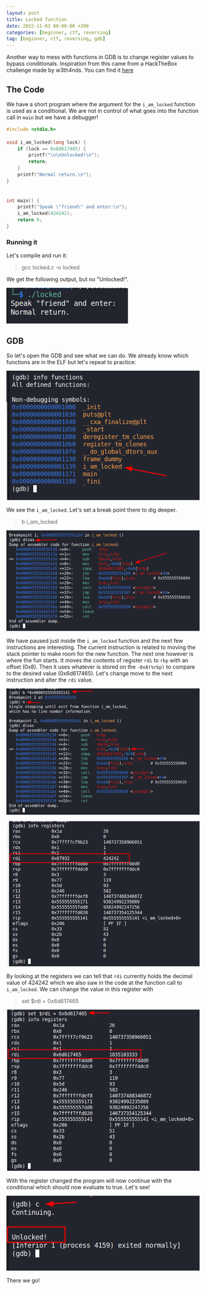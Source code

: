 ```yaml
---
layout: post
title: Locked function
date: 2022-11-03 09:00:00 +200
categories: [beginner, ctf, reversing]
tag: [beginner, ctf, reversing, gdb]
---
```


Another way to mess with functions in GDB is to change register values to bypass conditionals. Inspiration from this came from a HackTheBox challenge made by w3th4nds. You can find it [here](https://app.hackthebox.com/challenges/space-pirate-going-deeper)

## The Code
We have a short program where the argument for the ``i_am_locked`` function is used as a conditional. We are not in control of what goes into the function call in ``main`` but we have a debugger!
 
``` c 
#include <stdio.h>

void i_am_locked(long lock) {
	if (lock == 0x6d617465) {
		printf("\n\nUnlocked!\n");
		return;
	}
	printf("Normal return.\n");
}


int main() {
	printf("Speak \"friend\" and enter:\n");
	i_am_locked(424242);
	return 0;
}
```

### Running it
Let's compile and run it:
> gcc locked.c -o locked

We get the following output, but no "Unlocked!".

![](/assets/images/locked/normal_run.png)

## GDB
So let's open the GDB and see what we can do. We already know which functions are in the ELF but let's repeat to practice:

![](/assets/images/locked/functions.png)

We see the ``i_am_locked``. Let's set a break point there to dig deeper.
> b i_am_locked

![](/assets/images/locked/disas.png)

We have paused just inside the ``i_am_locked`` function and the next few instructions are interesting. The current instruction is related to moving the stack pointer to make room for the new function. The next one however is where the fun starts. It moves the contents of register ``rdi`` to ``rbp`` with an offset (0x8). Then it uses whatever is stored on the ``-0x8(%rbp)`` to compare to the desired value (0x6d617465). Let's change move to the next instruction and alter the ``rdi`` value.

![](/assets/images/locked/disas2.png)

![](/assets/images/locked/registers_pre.png)

By looking at the registers we can tell that ``rdi`` currently holds the decimal value of 424242 which we also saw in the code at the function call to ``i_am_locked``. We can change the value in this register with

> set $rdi = 0x6d617465

![](/assets/images/locked/registers_post.png)

With the register changed the program will now continue with the conditional which should now evaluate to true. Let's see!

![](/assets/images/locked/unlocked.png)

There we go! 